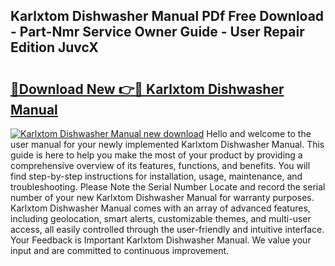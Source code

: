 ## Karlxtom Dishwasher Manual PDf Free Download - Part-Nmr Service Owner Guide - User Repair Edition JuvcX

# <h2><a href="http://cf27665.oget.top/?id=Karlxtom+Dishwasher+Manual">🔗Download New 👉🔴 Karlxtom Dishwasher Manual</a></h2>

[![Karlxtom Dishwasher Manual new download](https://i.imgur.com/5g1atiW.png)](http://cf27665.oget.top/?id=Karlxtom+Dishwasher+Manual)
Hello and welcome to the user manual for your newly implemented Karlxtom Dishwasher Manual. This guide is here to help you make the most of your product by providing a comprehensive overview of its features, functions, and benefits. You will find step-by-step instructions for installation, usage, maintenance, and troubleshooting. Please Note the Serial Number Locate and record the serial number of your new Karlxtom Dishwasher Manual for warranty purposes. Karlxtom Dishwasher Manual comes with an array of advanced features, including geolocation, smart alerts, customizable themes, and multi-user access, all easily controlled through the user-friendly and intuitive interface. Your Feedback is Important Karlxtom Dishwasher Manual. We value your input and are committed to continuous improvement.
